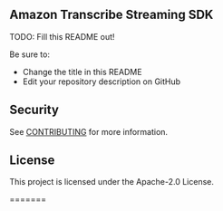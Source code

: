## Amazon Transcribe Streaming SDK

TODO: Fill this README out!

Be sure to:

* Change the title in this README
* Edit your repository description on GitHub

## Security

See [CONTRIBUTING](CONTRIBUTING.md#security-issue-notifications) for more information.

## License

This project is licensed under the Apache-2.0 License.

=======
